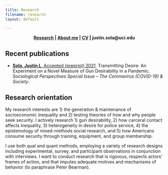 ```yaml
---
title: Research
filename: research
layout: default

---
```


<head>
  <link rel="shortcut icon" href="favicon.ico?v=BGAqyRPREE">
  <link rel="apple-touch-icon" sizes="180x180" href="icons/apple-touch-icon.png?v=BGAqyRPREE">
  <link rel="icon" type="image/png" sizes="32x32" href="icons/favicon-32x32.png?v=BGAqyRPREE">
  <link rel="icon" type="image/png" sizes="16x16" href="icons/favicon-16x16.png?v=BGAqyRPREE">
  <link rel="manifest" href="icons/site.webmanifest?v=BGAqyRPREE">
  <link rel="mask-icon" href="icons/safari-pinned-tab.svg?v=BGAqyRPREE" color="#5bbad5">
  <meta name="msapplication-TileColor" content="#da532c">
  <meta name="theme-color" content="#ffffff">
</head>

<p align="center">
  <b>
    <a href="./">Research</a> | 
    <a href="./about_me">About me</a> |  
    <a href="./files/CV%20June%202021.pdf">CV</a> | 
    justin.sola@uci.edu
  </b>
  <br>
</p>

## Recent publications

- <a href="./files/2021.05.16%20Sola%20-%20Transmitting%20Desire%20preprint.pdf">**Sola, Justin L**.  Accepted (preprint) 2021</a>. Transmitting Desire: An Experiment on a Novel Measure of Gun Desirability in a Pandemic. *Sociological Perspectives Special Issue – The Coronavirus (COVID-19) & Society*.

## Research orientation

My research interests are 1) the generation & maintenance of socioeconomic inequality and 2) testing theories of how and why people seek security. I actively research 1) gun desirability, 2) how carceral contact affects inequality, 3) heterogeneity in desire for police service, 4) the epistemology of mixed-methods social research, and 5) how Americans consume security through training, equipment, and group membership.

I use both qual and quant methods, employing a variety of research designs including experimental, survey, and participant observations in conjunction with interviews. I want to conduct research that is rigorous, respects actors' frames of action, and that imputes adequate motives and mechanisms of behavior (to paraphrase Peter Bearman).
